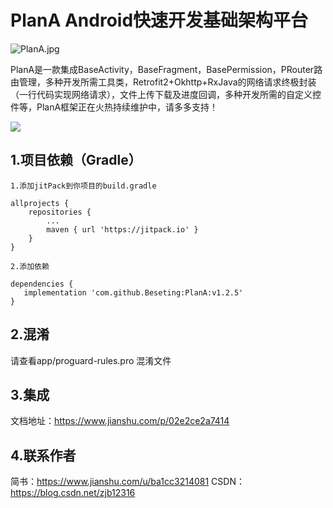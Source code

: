 # PlanA Android快速开发基础架构平台

![PlanA.jpg](https://upload-images.jianshu.io/upload_images/4768944-c63c7a20e42ef71b.jpg?imageMogr2/auto-orient/strip%7CimageView2/2/w/1240)

PlanA是一款集成BaseActivity，BaseFragment，BasePermission，PRouter路由管理，多种开发所需工具类，Retrofit2+Okhttp+RxJava的网络请求终极封装（一行代码实现网络请求），文件上传下载及进度回调，多种开发所需的自定义控件等，PlanA框架正在火热持续维护中，请多多支持！

[![](https://jitpack.io/v/Beseting/PlanA.svg)](https://jitpack.io/#Beseting/PlanA)

## 1.项目依赖（Gradle）
    1.添加jitPack到你项目的build.gradle

    allprojects {
        repositories {
            ...
            maven { url 'https://jitpack.io' }
		}
	}

    2.添加依赖

    dependencies {
	   implementation 'com.github.Beseting:PlanA:v1.2.5'
	}

## 2.混淆

  请查看app/proguard-rules.pro 混淆文件

## 3.集成
   文档地址：https://www.jianshu.com/p/02e2ce2a7414
## 4.联系作者
   简书：https://www.jianshu.com/u/ba1cc3214081
   CSDN：https://blog.csdn.net/zjb12316